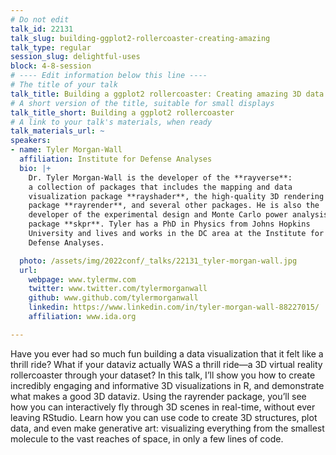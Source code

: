 ```yaml
---
# Do not edit
talk_id: 22131
talk_slug: building-ggplot2-rollercoaster-creating-amazing
talk_type: regular
session_slug: delightful-uses
block: 4-8-session
# ---- Edit information below this line ----
# The title of your talk
talk_title: Building a ggplot2 rollercoaster: Creating amazing 3D data visualizations in R
# A short version of the title, suitable for small displays
talk_title_short: Building a ggplot2 rollercoaster
# A link to your talk's materials, when ready
talk_materials_url: ~
speakers:
- name: Tyler Morgan-Wall
  affiliation: Institute for Defense Analyses
  bio: |+
    Dr. Tyler Morgan-Wall is the developer of the **rayverse**:
    a collection of packages that includes the mapping and data
    visualization package **rayshader**, the high-quality 3D rendering
    package **rayrender**, and several other packages. He is also the
    developer of the experimental design and Monte Carlo power analysis
    package **skpr**. Tyler has a PhD in Physics from Johns Hopkins
    University and lives and works in the DC area at the Institute for
    Defense Analyses.

  photo: /assets/img/2022conf/_talks/22131_tyler-morgan-wall.jpg
  url:
    webpage: www.tylermw.com
    twitter: www.twitter.com/tylermorganwall
    github: www.github.com/tylermorganwall
    linkedin: https://www.linkedin.com/in/tyler-morgan-wall-88227015/
    affiliation: www.ida.org

---
```


<!-- ABSTRACT ----
Please write abstract below. You may use simple markdown (links, code style, bold, italics)
-->

Have you ever had so much fun building a data visualization that it felt like
a thrill ride? What if your dataviz actually WAS a thrill ride—a 3D virtual
reality rollercoaster through your dataset? In this talk, I’ll show you how
to create incredibly engaging and informative 3D visualizations in R, and
demonstrate what makes a good 3D dataviz. Using the rayrender package, you’ll
see how you can interactively fly through 3D scenes in real-time, without ever
leaving RStudio. Learn how you can use code to create 3D structures, plot data,
and even make generative art: visualizing everything from the smallest molecule
to the vast reaches of space, in only a few lines of code.

